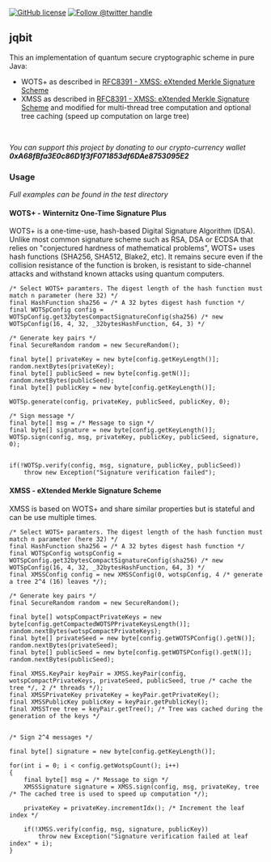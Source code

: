 [![GitHub license](https://img.shields.io/github/license/0rtis/jqbit.svg?style=flat-square)](https://github.com/0rtis/jqbit/blob/master/LICENSE)
[![Follow @twitter handle](https://img.shields.io/twitter/follow/ortis95.svg?style=flat-square)](https://twitter.com/intent/follow?screen_name=ortis95)

## jqbit

This an implementation of quantum secure cryptographic scheme in pure Java:
- WOTS+ as described in [RFC8391 -  XMSS: eXtended Merkle Signature Scheme](https://tools.ietf.org/html/rfc8391)
- XMSS as described in [RFC8391 -  XMSS: eXtended Merkle Signature Scheme](https://tools.ietf.org/html/rfc8391) and modified for multi-thread tree
 computation and optional tree caching (speed up computation on large tree)

<br/>

*You can support this project by donating to our crypto-currency wallet **0xA68fBfa3E0c86D1f3fF071853df6DAe8753095E2***


### Usage
*Full examples can be found in the test directory*
#### WOTS+ - Winternitz One-Time Signature Plus
WOTS+ is a one-time-use, hash-based Digital Signature Algorithm (DSA).
Unlike most common signature scheme such as RSA, DSA or ECDSA that relies on "conjectured hardness of mathematical problems", WOTS+ uses hash
functions (SHA256, SHA512, Blake2, etc). It remains secure even if the collision resistance of the function is broken, is resistant to 
side-channel attacks and withstand known attacks using quantum computers.
 
```
/* Select WOTS+ paramters. The digest length of the hash function must match n parameter (here 32) */
final HashFunction sha256 = /* A 32 bytes digest hash function */
final WOTSpConfig config = WOTSpConfig.get32bytesCompactSignatureConfig(sha256) /* new WOTSpConfig(16, 4, 32, _32bytesHashFunction, 64, 3) */

/* Generate key pairs */
final SecureRandom random = new SecureRandom();

final byte[] privateKey = new byte[config.getKeyLength()];
random.nextBytes(privateKey);
final byte[] publicSeed = new byte[config.getN()];
random.nextBytes(publicSeed);
final byte[] publicKey = new byte[config.getKeyLength()];

WOTSp.generate(config, privateKey, publicSeed, publicKey, 0);

/* Sign message */
final byte[] msg = /* Message to sign */
final byte[] signature = new byte[config.getKeyLength()];
WOTSp.sign(config, msg, privateKey, publicKey, publicSeed, signature, 0);


if(!WOTSp.verify(config, msg, signature, publicKey, publicSeed))
    throw new Exception("Signature verification failed");

```
#### XMSS - eXtended Merkle Signature Scheme
XMSS is based on WOTS+ and share similar properties but is stateful and can be use multiple times.

```
/* Select WOTS+ paramters. The digest length of the hash function must match n parameter (here 32) */
final HashFunction sha256 = /* A 32 bytes digest hash function */
final WOTSpConfig wotspConfig = WOTSpConfig.get32bytesCompactSignatureConfig(sha256) /* new WOTSpConfig(16, 4, 32, _32bytesHashFunction, 64, 3) */
final XMSSConfig config = new XMSSConfig(0, wotspConfig, 4 /* generate a tree 2^4 (16) leaves */);

/* Generate key pairs */
final SecureRandom random = new SecureRandom();

final byte[] wotspCompactPrivateKeys = new byte[config.getCompactedWOTSPPrivateKeysLength()];
random.nextBytes(wotspCompactPrivateKeys);
final byte[] privateSeed = new byte[config.getWOTSPConfig().getN()];
random.nextBytes(privateSeed);
final byte[] publicSeed = new byte[config.getWOTSPConfig().getN()];
random.nextBytes(publicSeed);

final XMSS.KeyPair keyPair = XMSS.keyPair(config, wotspCompactPrivateKeys, privateSeed, publicSeed, true /* cache the tree */, 2 /* threads */);
final XMSSPrivateKey privateKey = keyPair.getPrivateKey();
final XMSSPublicKey publicKey = keyPair.getPublicKey();
final XMSSTree tree = keyPair.getTree(); /* Tree was cached during the generation of the keys */


/* Sign 2^4 messages */

final byte[] signature = new byte[config.getKeyLength()];

for(int i = 0; i < config.getWotspCount(); i++)
{
    final byte[] msg = /* Message to sign */
    XMSSSignature signature = XMSS.sign(config, msg, privateKey, tree /* The cached tree is used to speed up computation */);

    privateKey = privateKey.incrementIdx(); /* Increment the leaf index */

    if(!XMSS.verify(config, msg, signature, publicKey))
        throw new Exception("Signature verification failed at leaf index" + i);
}

```